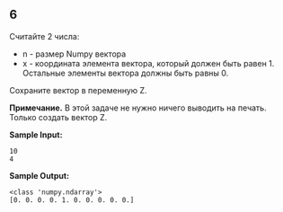 ## 6

Считайте 2 числа:

-    n - размер Numpy вектора
-    x - координата элемента вектора, который должен быть равен 1. Остальные элементы вектора должны быть равны 0.

Сохраните вектор в переменную Z.

**Примечание.** В этой задаче не нужно ничего выводить на печать. Только создать вектор Z.

**Sample Input:**

```commandline
10
4
```

**Sample Output:**

```commandline
<class 'numpy.ndarray'>
[0. 0. 0. 0. 1. 0. 0. 0. 0. 0.]
```
